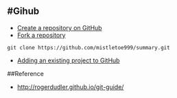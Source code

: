 #Gihub
--------------------------


- [Create a repository on GitHub](https://help.github.com/articles/create-a-repo/)
- [Fork a repository](https://help.github.com/articles/fork-a-repo/)
```
git clone https://github.com/mistletoe999/summary.git
```
- [Adding an existing project to GitHub](https://help.github.com/articles/adding-an-existing-project-to-github-using-the-command-line/)



##Reference

* http://rogerdudler.github.io/git-guide/
